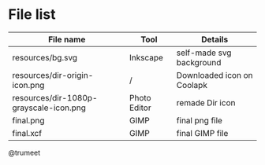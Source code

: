 # File list

File name                              | Tool         | Details
---------------------------------------|--------------|--------------------------
resources/bg.svg                       | Inkscape     | self-made svg background
resources/dir-origin-icon.png          | /            | Downloaded icon on Coolapk
resources/dir-1080p-grayscale-icon.png | Photo Editor | remade Dir icon
final.png                              | GIMP         | final png file
final.xcf                              | GIMP         | final GIMP file

@trumeet
